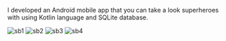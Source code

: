 I developed an Android mobile app that you can take a look superheroes with using Kotlin language and SQLite database.

![sb1](https://user-images.githubusercontent.com/70901471/185615621-6932384d-23d4-4d92-bf7b-f8b676b16c04.png)
![sb2](https://user-images.githubusercontent.com/70901471/185615627-b2561bf0-4daf-4671-8a57-9bfdead82efe.png)
![sb3](https://user-images.githubusercontent.com/70901471/185615633-34829249-71b8-4b18-b148-17c32d54d6c7.png)
![sb4](https://user-images.githubusercontent.com/70901471/185615642-6d30f34b-f224-4235-aca5-e9e634a82715.png)
